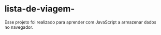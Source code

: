 # lista-de-viagem-
Esse projeto foi realizado para aprender com JavaScript a armazenar dados no navegador.
